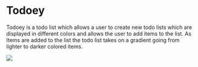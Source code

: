# Todoey

Todoey is a todo list which allows a user to create new todo lists which are displayed in different colors and allows the user to add items to the list. As Items are added to the list the todo list takes on a gradient going from lighter to darker colored items.

![](Todoey.gif)
